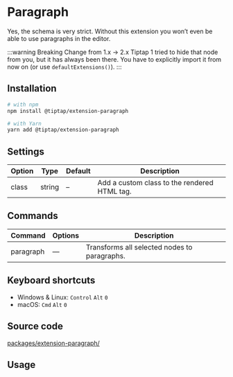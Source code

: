 # Paragraph
Yes, the schema is very strict. Without this extension you won’t even be able to use paragraphs in the editor.

:::warning Breaking Change from 1.x → 2.x
Tiptap 1 tried to hide that node from you, but it has always been there. You have to explicitly import it from now on (or use `defaultExtensions()`).
:::

## Installation
```bash
# with npm
npm install @tiptap/extension-paragraph

# with Yarn
yarn add @tiptap/extension-paragraph
```

## Settings
| Option | Type   | Default | Description                                  |
| ------ | ------ | ------- | -------------------------------------------- |
| class  | string | –       | Add a custom class to the rendered HTML tag. |

## Commands
| Command   | Options | Description                                  |
| --------- | ------- | -------------------------------------------- |
| paragraph | —       | Transforms all selected nodes to paragraphs. |

## Keyboard shortcuts
* Windows & Linux: `Control`&nbsp;`Alt`&nbsp;`0`
* macOS: `Cmd`&nbsp;`Alt`&nbsp;`0`

## Source code
[packages/extension-paragraph/](https://github.com/ueberdosis/tiptap-next/blob/main/packages/extension-paragraph/)

## Usage
<demo name="Extensions/Paragraph" highlight="11,29" />
